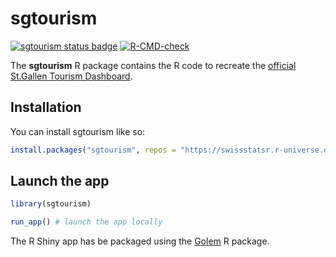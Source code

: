 
<!-- README.md is generated from README.Rmd. Please edit that file -->

# sgtourism

<!-- badges: start -->

[![sgtourism status
badge](https://swissstatsr.r-universe.dev/badges/sgtourism)](https://swissstatsr.r-universe.dev/sgtourism)
[![R-CMD-check](https://github.com/statistikSG/sgtourism/actions/workflows/R-CMD-check.yaml/badge.svg)](https://github.com/statistikSG/sgtourism/actions/workflows/R-CMD-check.yaml)
<!-- badges: end -->

The **sgtourism** R package contains the R code to recreate the
[official St.Gallen Tourism
Dashboard](https://ffssg.shinyapps.io/sgtourismus/).

## Installation

You can install sgtourism like so:

``` r
install.packages("sgtourism", repos = "https://swissstatsr.r-universe.dev" )
```

## Launch the app

``` r
library(sgtourism)

run_app() # launch the app locally
```

The R Shiny app has be packaged using the
[Golem](https://github.com/ThinkR-open/golem) R package.
